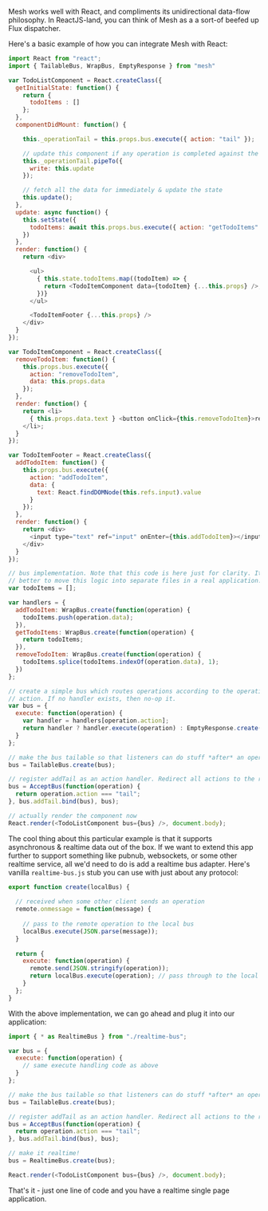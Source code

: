 Mesh works well with React, and compliments its unidirectional data-flow philosophy. In ReactJS-land, you can think of Mesh as a a sort-of beefed up Flux dispatcher. 

Here's a basic example of how you can integrate Mesh with React:

```javascript
import React from "react";
import { TailableBus, WrapBus, EmptyResponse } from "mesh"

var TodoListComponent = React.createClass({
  getInitialState: function() {
    return {
      todoItems : []
    };
  },
  componentDidMount: function() {

    this._operationTail = this.props.bus.execute({ action: "tail" });

    // update this component if any operation is completed against the bus
    this._operationTail.pipeTo({
      write: this.update
    });

    // fetch all the data for immediately & update the state
    this.update();
  },
  update: async function() {
    this.setState({
      todoItems: await this.props.bus.execute({ action: "getTodoItems" }).readAll()
    })
  },
  render: function() {
    return <div>

      <ul>
        { this.state.todoItems.map((todoItem) => {
          return <TodoItemComponent data={todoItem} {...this.props} />;
        })}
      </ul>

      <TodoItemFooter {...this.props} />
    </div>
  }
});

var TodoItemComponent = React.createClass({
  removeTodoItem: function() {
    this.props.bus.execute({
      action: "removeTodoItem",
      data: this.props.data
    });
  },
  render: function() {
    return <li>
      { this.props.data.text } <button onClick={this.removeTodoItem}>remove</button>
    </li>;
  }
});

var TodoItemFooter = React.createClass({
  addTodoItem: function() {
    this.props.bus.execute({
      action: "addTodoItem",
      data: {
        text: React.findDOMNode(this.refs.input).value
      }
    });
  },
  render: function() {
    return <div>
      <input type="text" ref="input" onEnter={this.addTodoItem}></input>
    </div>
  }
});

// bus implementation. Note that this code is here just for clarity. It'd
// better to move this logic into separate files in a real application.
var todoItems = [];

var handlers = {
  addTodoItem: WrapBus.create(function(operation) {
    todoItems.push(operation.data);
  }),
  getTodoItems: WrapBus.create(function(operation) {
    return todoItems;
  }),
  removeTodoItem: WrapBus.create(function(operation) {
    todoItems.splice(todoItems.indexOf(operation.data), 1);
  })
};

// create a simple bus which routes operations according to the operation
// action. If no handler exists, then no-op it.
var bus = {
  execute: function(operation) {
    var handler = handlers[operation.action];
    return handler ? handler.execute(operation) : EmptyResponse.create();
  }
};

// make the bus tailable so that listeners can do stuff *after* an operation executes
bus = TailableBus.create(bus);

// register addTail as an action handler. Redirect all actions to the route handlers
bus = AcceptBus(function(operation) {
  return operation.action === "tail";
}, bus.addTail.bind(bus), bus);

// actually render the component now
React.render(<TodoListComponent bus={bus} />, document.body);
```

The cool thing about this particular example is that it supports asynchronous & realtime data out of the box. If we want to extend this app further to support something like pubnub, websockets, or some other realtime service, all we'd need to do is add a realtime bus adapter. Here's vanilla `realtime-bus.js` stub you can use with just about any protocol:


```javascript
export function create(localBus) {
    
  // received when some other client sends an operation
  remote.onmessage = function(message) {
  
    // pass to the remote operation to the local bus
    localBus.execute(JSON.parse(message));
  }
  
  return {
    execute: function(operation) {
      remote.send(JSON.stringify(operation));
      return localBus.execute(operation); // pass through to the local bus
    }
  };
}
```

With the above implementation, we can go ahead and plug it into our application:

```javascript
import { * as RealtimeBus } from "./realtime-bus";

var bus = {
  execute: function(operation) {
    // same execute handling code as above
  }
};

// make the bus tailable so that listeners can do stuff *after* an operation executes
bus = TailableBus.create(bus);

// register addTail as an action handler. Redirect all actions to the route handlers
bus = AcceptBus(function(operation) {
  return operation.action === "tail";
}, bus.addTail.bind(bus), bus);

// make it realtime!
bus = RealtimeBus.create(bus);

React.render(<TodoListComponent bus={bus} />, document.body);
```

That's it - just one line of code and you have a realtime single page application. 


